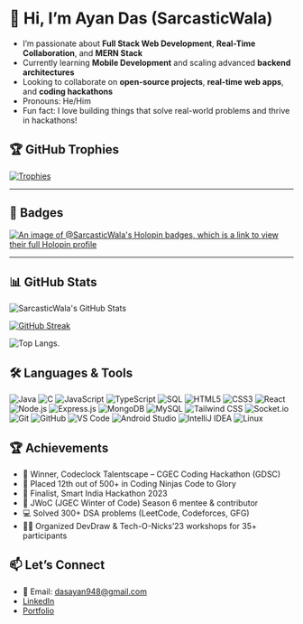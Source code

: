 # 👋 Hi, I’m Ayan Das (SarcasticWala)

- I’m passionate about **Full Stack Web Development**, **Real-Time Collaboration**, and **MERN Stack**
- Currently learning **Mobile Development** and scaling advanced **backend architectures**
- Looking to collaborate on **open-source projects**, **real-time web apps**, and **coding hackathons**
- Pronouns: He/Him  
- Fun fact: I love building things that solve real-world problems and thrive in hackathons!

## 🏆 GitHub Trophies

[![Trophies](https://github-profile-trophy.vercel.app/?username=SarcasticWala&theme=algolia)](https://github.com/ryo-ma/github-profile-trophy)

---
## 🧩 Badges

[![An image of @SarcasticWala's Holopin badges, which is a link to view their full Holopin profile](https://holopin.me/SarcasticWala)](https://holopin.me/SarcasticWala)


---

## 📊 GitHub Stats

![SarcasticWala's GitHub Stats](https://github-readme-stats.vercel.app/api?username=SarcasticWala&show_icons=true&theme=radical&border_radius=15)

[![GitHub Streak](https://streak-stats.demolab.com?user=SarcasticWala&theme=gruvbox_duo&border_radius=15)](https://git.io/streak-stats)

![Top Langs](https://github-readme-stats.vercel.app/api/top-langs/?username=SarcasticWala&layout=compact&theme=radical&border_radius=15).


## 🛠️ Languages & Tools

![Java](https://img.shields.io/badge/Java-ED8B00?style=for-the-badge&logo=java&logoColor=white)
![C](https://img.shields.io/badge/C-00599C?style=for-the-badge&logo=c&logoColor=white)
![JavaScript](https://img.shields.io/badge/JavaScript-F7DF1E?style=for-the-badge&logo=javascript&logoColor=black)
![TypeScript](https://img.shields.io/badge/TypeScript-3178C6?style=for-the-badge&logo=typescript&logoColor=white)
![SQL](https://img.shields.io/badge/SQL-4479A1?style=for-the-badge&logo=mysql&logoColor=white)
![HTML5](https://img.shields.io/badge/HTML5-E34F26?style=for-the-badge&logo=html5&logoColor=white)
![CSS3](https://img.shields.io/badge/CSS3-1572B6?style=for-the-badge&logo=css3&logoColor=white)
![React](https://img.shields.io/badge/React-20232A?style=for-the-badge&logo=react&logoColor=61DAFB)
![Node.js](https://img.shields.io/badge/Node.js-339933?style=for-the-badge&logo=nodedotjs&logoColor=white)
![Express.js](https://img.shields.io/badge/Express.js-000000?style=for-the-badge&logo=express&logoColor=white)
![MongoDB](https://img.shields.io/badge/MongoDB-47A248?style=for-the-badge&logo=mongodb&logoColor=white)
![MySQL](https://img.shields.io/badge/MySQL-4479A1?style=for-the-badge&logo=mysql&logoColor=white)
![Tailwind CSS](https://img.shields.io/badge/Tailwind_CSS-38B2AC?style=for-the-badge&logo=tailwind-css&logoColor=white)
![Socket.io](https://img.shields.io/badge/Socket.io-010101?style=for-the-badge&logo=socket.io&logoColor=white)
![Git](https://img.shields.io/badge/Git-F05032?style=for-the-badge&logo=git&logoColor=white)
![GitHub](https://img.shields.io/badge/GitHub-181717?style=for-the-badge&logo=github&logoColor=white)
![VS Code](https://img.shields.io/badge/VS_Code-007ACC?style=for-the-badge&logo=visual-studio-code&logoColor=white)
![Android Studio](https://img.shields.io/badge/Android%20Studio-3DDC84?style=for-the-badge&logo=android-studio&logoColor=white)
![IntelliJ IDEA](https://img.shields.io/badge/IntelliJ%20IDEA-000000?style=for-the-badge&logo=intellij-idea&logoColor=white)
![Linux](https://img.shields.io/badge/Linux-FCC624?style=for-the-badge&logo=linux&logoColor=black)


## 🏆 Achievements

- 🥇 Winner, Codeclock Talentscape – CGEC Coding Hackathon (GDSC)
- 🥈 Placed 12th out of 500+ in Coding Ninjas Code to Glory
- 🏅 Finalist, Smart India Hackathon 2023
- 🙌 JWoC (JGEC Winter of Code) Season 6 mentee & contributor
- 💻 Solved 300+ DSA problems (LeetCode, Codeforces, GFG)
- 🙋‍♂️ Organized DevDraw & Tech-O-Nicks’23 workshops for 35+ participants


## 📫 Let’s Connect

- 📧 Email: dasayan948@gmail.com
- [LinkedIn](https://www.linkedin.com/in/ayan-das/)
- [Portfolio](https://game-noc1.vercel.app/) 



